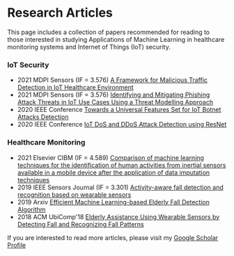 # Research Articles
This page includes a collection of papers recommended for reading to those interested in studying Applications of Machine Learning in healthcare monitoring systems and Internet of Things (IoT) security. 

### IoT Security
- 2021 MDPI Sensors (IF = 3.576) [A Framework for Malicious Traffic Detection in IoT Healthcare Environment](https://www.mdpi.com/1424-8220/21/9/3025/pdf)
- 2021 MDPI Sensors (IF = 3.576) [Identifying and Mitigating Phishing Attack Threats in IoT Use Cases Using a Threat Modelling Approach](https://www.mdpi.com/1424-8220/21/14/4816/pdf)
- 2020 IEEE Conference [Towards a Universal Features Set for IoT Botnet Attacks Detection](https://arxiv.org/pdf/2012.00463)
- 2020 IEEE Conference [IoT DoS and DDoS Attack Detection using ResNet](https://arxiv.org/pdf/2012.01971)


### Healthcare Monitoring
- 2021 Elsevier CIBM (IF = 4.589) [Comparison of machine learning techniques for the identification of human activities from inertial sensors available in a mobile device after the application of data imputation techniques](https://www.sciencedirect.com/science/article/pii/S0010482521004327)
- 2019 IEEE Sensors Journal (IF = 3.301) [Activity-aware fall detection and recognition based on wearable sensors](https://ieeexplore.ieee.org/abstract/document/8641383/)
- 2019 Arxiv [Efficient Machine Learning-based Elderly Fall Detection Algorithm](https://arxiv.org/pdf/1911.11976)
- 2018 ACM UbiComp'18 [Elderly Assistance Using Wearable Sensors by Detecting Fall and Recognizing Fall Patterns](https://dl.acm.org/doi/pdf/10.1145/3267305.3274129)



If you are interested to read more articles, please visit my [Google Scholar Profile](https://scholar.google.com/citations?user=yQ0pnKEAAAAJ&hl=en)
